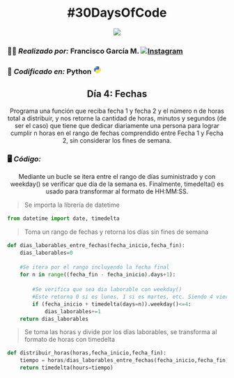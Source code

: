 
<h1 align="center">#30DaysOfCode</h1>

<p align="center"><img src="https://media.giphy.com/media/WUlplcMpOCEmTGBtBW/giphy.gif" width="100"></p>

### 👷‍♂️ *Realizado por:* Francisco García M.  <a href="https://www.instagram.com/edenigma/" target="_blank"><img src="https://upload.wikimedia.org/wikipedia/commons/thumb/e/e7/Instagram_logo_2016.svg/768px-Instagram_logo_2016.svg.png" title="Instagram" alt="Instagram" width="20" height="20"/></a>&nbsp;

### 🎲 *Codificado en:* Python <img src="https://github.com/devicons/devicon/blob/master/icons/python/python-original.svg" title="Python" alt="Python" width="20" height="20"/>&nbsp;


<h2 align="center">Día 4: Fechas</h2>
<p align="center" >Programa una función que reciba fecha 1 y fecha 2 y el número n de horas total a distribuir, y nos retorne la cantidad de horas, minutos y segundos (de ser el caso) que tiene que dedicar diariamente una persona para lograr cumplir n horas en el rango de fechas comprendido entre Fecha 1 y Fecha 2, sin considerar los fines de semana.
</p>

### 🖥️ *Código:*

<p align="center">Mediante un bucle se itera entre el rango de días suministrado y con weekday() se verificar que día de la semana es. Finalmente, timedelta() es usado para transformar al formato de HH:MM:SS.
</p>

>Se importa la librería de datetime

``` py
from datetime import date, timedelta
```
>Toma un rango de fechas y retorna los días sin fines de semana

``` py
def dias_laborables_entre_fechas(fecha_inicio,fecha_fin):
    dias_laborables=0

    #Se itera por el rango incluyendo la fecha final
    for n in range((fecha_fin - fecha_inicio).days+1):

        #Se verifica que sea dia laborable con weekday()
        #Este retorna 0 si es lunes, 1 si es martes, etc. Siendo 4 viernes.
        if (fecha_inicio + timedelta(days=n)).weekday()<=4:
            dias_laborables+=1
    return dias_laborables
```
>Se toma las horas y divide por los días laborables, 
>se transforma al formato de horas con timedelta

``` py
def distribuir_horas(horas,fecha_inicio,fecha_fin):
    tiempo = horas/dias_laborables_entre_fechas(fecha_inicio,fecha_fin)
    return timedelta(hours=tiempo)
```
